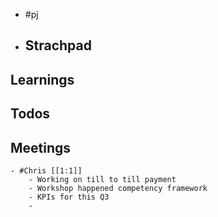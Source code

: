 - #pj
- ## Strachpad
## Learnings
## Todos
## Meetings
	- #Chris [[1:1]]
		- Working on till to till payment
		- Workshop happened competency framework
		- KPIs for this Q3
		-